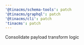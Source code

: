 ```yaml
---
'@tinacms/schema-tools': patch
'@tinacms/graphql': patch
'@tinacms/cli': patch
'tinacms': patch
---
```


Consolidate payload transform logic
